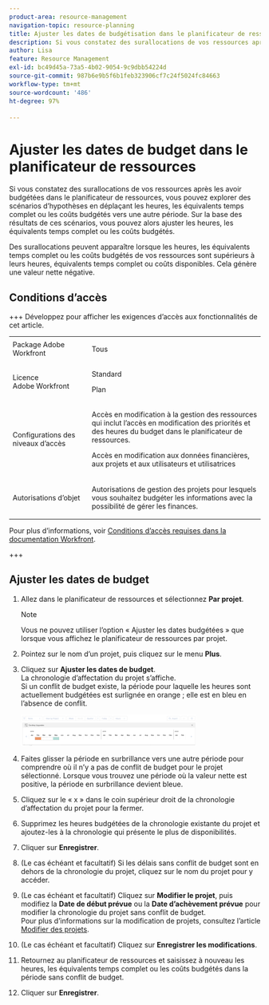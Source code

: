 ```yaml
---
product-area: resource-management
navigation-topic: resource-planning
title: Ajuster les dates de budgétisation dans le planificateur de ressources
description: Si vous constatez des surallocations de vos ressources après les avoir budgétées dans le planificateur de ressources, vous pouvez explorer des scénarios d’hypothèses en déplaçant les heures, les équivalents temps complet ou les coûts budgétés vers une autre période. Sur la base des résultats de ces scénarios, vous pouvez alors ajuster les heures, les équivalents temps complet ou les coûts budgétés.
author: Lisa
feature: Resource Management
exl-id: bc49d45a-73a5-4b02-9054-9c9dbb54224d
source-git-commit: 987b6e9b5f6b1feb323906cf7c24f5024fc84663
workflow-type: tm+mt
source-wordcount: '486'
ht-degree: 97%

---
```


# Ajuster les dates de budget dans le planificateur de ressources

Si vous constatez des surallocations de vos ressources après les avoir budgétées dans le planificateur de ressources, vous pouvez explorer des scénarios d’hypothèses en déplaçant les heures, les équivalents temps complet ou les coûts budgétés vers une autre période. Sur la base des résultats de ces scénarios, vous pouvez alors ajuster les heures, les équivalents temps complet ou les coûts budgétés.

Des surallocations peuvent apparaître lorsque les heures, les équivalents temps complet ou les coûts budgétés de vos ressources sont supérieurs à leurs heures, équivalents temps complet ou coûts disponibles. Cela génère une valeur nette négative.

## Conditions d’accès

+++ Développez pour afficher les exigences d’accès aux fonctionnalités de cet article.

<table style="table-layout:auto"> 
 <col> 
 <col> 
 <tbody> 
  <tr> 
   <td>Package Adobe Workfront</td> 
   <td><p>Tous</p></td>
  </tr> 
  <tr> 
   <td>Licence Adobe Workfront</td> 
   <td><p>Standard</p>
       <p>Plan</p></td> 
  </tr> 
  <tr> 
   <td>Configurations des niveaux d’accès</td> 
   <td> <p>Accès en modification à la gestion des ressources qui inclut l’accès en modification des priorités et des heures du budget dans le planificateur de ressources.</p> <p>Accès en modification aux données financières, aux projets et aux utilisateurs et utilisatrices</p></td> 
  </tr> 
  <tr> 
   <td>Autorisations d’objet</td> 
   <td> <p>Autorisations de gestion des projets pour lesquels vous souhaitez budgéter les informations avec la possibilité de gérer les finances.</p></td> 
  </tr> 
 </tbody> 
</table>

Pour plus d’informations, voir [Conditions d’accès requises dans la documentation Workfront](/help/quicksilver/administration-and-setup/add-users/access-levels-and-object-permissions/access-level-requirements-in-documentation.md).

+++

## Ajuster les dates de budget

1. Allez dans le planificateur de ressources et sélectionnez **Par projet**.

   >[!NOTE]
   >
   >Vous ne pouvez utiliser l’option « Ajuster les dates budgétées » que lorsque vous affichez le planificateur de ressources par projet.

1. Pointez sur le nom d’un projet, puis cliquez sur le menu **Plus**.
1. Cliquez sur **Ajuster les dates de budget**.\
   La chronologie d’affectation du projet s’affiche.\
   Si un conflit de budget existe, la période pour laquelle les heures sont actuellement budgétées est surlignée en orange ; elle est en bleu en l’absence de conflit.

   ![Ajuster les dates de budget](assets/rp-adjust-budgeting-dates-with-no-done-button-350x63.png)

1. Faites glisser la période en surbrillance vers une autre période pour comprendre où il n’y a pas de conflit de budget pour le projet sélectionné. Lorsque vous trouvez une période où la valeur nette est positive, la période en surbrillance devient bleue.
1. Cliquez sur le « x » dans le coin supérieur droit de la chronologie d’affectation du projet pour la fermer.
1. Supprimez les heures budgétées de la chronologie existante du projet et ajoutez-les à la chronologie qui présente le plus de disponibilités.
1. Cliquer sur **Enregistrer**.
1. (Le cas échéant et facultatif) Si les délais sans conflit de budget sont en dehors de la chronologie du projet, cliquez sur le nom du projet pour y accéder.
1. (Le cas échéant et facultatif) Cliquez sur **Modifier le projet**, puis modifiez la **Date de début prévue** ou la **Date d’achèvement prévue** pour modifier la chronologie du projet sans conflit de budget.\
   Pour plus d’informations sur la modification de projets, consultez l’article [Modifier des projets](../../manage-work/projects/manage-projects/edit-projects.md).

1. (Le cas échéant et facultatif) Cliquez sur **Enregistrer les modifications**.
1. Retournez au planificateur de ressources et saisissez à nouveau les heures, les équivalents temps complet ou les coûts budgétés dans la période sans conflit de budget.
1. Cliquer sur **Enregistrer**.
